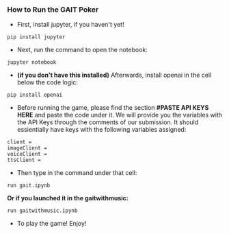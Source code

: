 ### How to Run the GAIT Poker

- First, install jupyter, if you haven't yet!
```
pip install jupyter
```
- Next, run the command to open the notebook:
```
jupyter notebook
```

- **(if you don't have this installed)** Afterwards, install openai in the cell below the code logic:
```
pip install openai
```

- Before running the game, please find the section **#PASTE API KEYS HERE** and paste the code under it. We will provide you the variables with the API Keys through the comments of our submission. It should essientially have keys with the following variables assigned:
```
client =
imageClient =
voiceClient =
ttsClient =
```

- Then type in the command under that cell:
```
run gait.ipynb
```

**Or if you launched it in the gaitwithmusic:**

```
run gaitwithmusic.ipynb
```

- To play the game! Enjoy!

